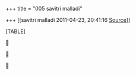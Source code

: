 +++
title = "005 savitri malladi"

+++
[[savitri malladi	2011-04-23, 20:41:16 [Source](https://groups.google.com/g/bvparishat/c/CiqCbCL8vSw)]]



[TABLE]







